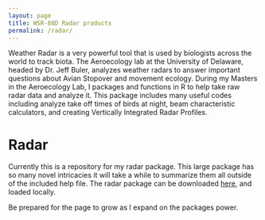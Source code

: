 ```yaml
---
layout: page
title: WSR-88D Radar products
permalink: /radar/
---
```


Weather Radar is a very powerful tool that is used by biologists across the world to track biota. The Aeroecology lab at the University of Delaware, headed by Dr. Jeff Buler, analyzes weather radars to answer important questions about Avian Stopover and movement ecology. During my Masters in the Aeroecology Lab, I packages and functions in R to help take raw radar data and analyze it. This package includes many useful codes including analyze take off times of birds at night, beam characteristic calculators, and creating Vertically Integrated Radar Profiles.

# Radar
Currently this is a repository for my radar package. This large package has so many novel intricacies it will take a while to summarize them all outside of the included help file. The radar package can be downloaded [here](https://github.com/birderboone/Radar), and loaded locally.  

Be prepared for the page to grow as I expand on the packages power.
